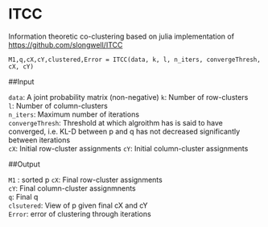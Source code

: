 # ITCC
Information theoretic co-clustering
based on julia implementation of https://github.com/slongwell/ITCC


`M1,q,cX,cY,clustered,Error = ITCC(data, k, l, n_iters, convergeThresh, cX, cY)`

##Input  
 

`data`: A joint probability matrix  (non-negative)
`k`: Number of row-clusters  
`l`: Number of column-clusters  
`n_iters`: Maximum number of iterations  
`convergeThresh`: Threshold at which algroithm has is said to have converged, i.e. KL-D between p and q has not decreased significantly between iterations  
`cX`: Initial row-cluster assignments 
`cY`: Initial column-cluster assignments 

##Output  
 
`M1` : sorted p
`cX`: Final row-cluster assignments  
`cY`: Final column-cluster assignmnents  
`q`: Final q  
`clsutered`: View of p given final cX and cY  
`Error`: error of clustering through iterations